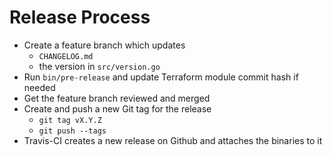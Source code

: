 # Release Process

* Create a feature branch which updates
  * `CHANGELOG.md`
  * the version in `src/version.go`
* Run `bin/pre-release` and update Terraform module commit hash if needed
* Get the feature branch reviewed and merged
* Create and push a new Git tag for the release
  * `git tag vX.Y.Z`
  * `git push --tags`
* Travis-CI creates a new release on Github and attaches the binaries to it
